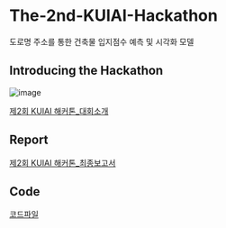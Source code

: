 # The-2nd-KUIAI-Hackathon
도로명 주소를 통한 건축물 입지점수 예측 및 시각화 모델

## Introducing the Hackathon
![image](https://user-images.githubusercontent.com/95220313/150046434-5c8d8115-c28d-4be2-acc1-9aa625357f87.png)

[제2회 KUIAI 해커톤_대회소개](https://github.com/ChoiDae1/The-2nd-KUIAI-Hackerton/files/7893419/2.KUIAI._.PDF)

## Report
[제2회 KUIAI 해커톤_최종보고서](https://github.com/ChoiDae1/The-2nd-KUIAI-Hackerton/files/7893390/default.pdf)

## Code
[코드파일](https://github.com/ChoiDae1/The-2nd-KUIAI-Hackerton/blob/main/%EC%B5%9C%EC%A0%81%EC%BF%A0%EB%B9%85_%EC%86%8C%EC%8A%A4%EC%BD%94%EB%93%9C.ipynb)
